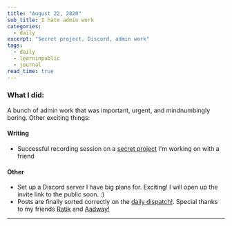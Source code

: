 ```yaml
---
title: "August 22, 2020"
sub_title: I hate admin work
categories:
  - daily
excerpt: "Secret project, Discord, admin work"
tags:
  - daily
  - learninpublic
  - journal
read_time: true
---
```


### What I did:

A bunch of admin work that was important, urgent, and mindnumbingly boring. Other exciting things:

#### Writing
- Successful recording session on a [secret project](http://frndshiptime.com) I'm working on with a friend 

#### Other
- Set up a Discord server I have big plans for. Exciting! I will open up the invite link to the public soon. :)
- Posts are finally sorted correctly on the [daily dispatch!](/daily-dispatch). Special thanks to my friends [Ratik](http://ratiksharma.com) and [Aadway!](http://instagram.com/aadway)

---
